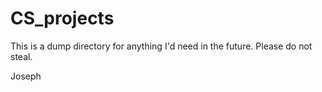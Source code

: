# CS_projects

This is a dump directory for anything I'd need in the future.
Please do not steal.

Joseph
